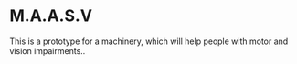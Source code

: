 # M.A.A.S.V
This is a prototype for a machinery, which will help people with motor and vision impairments..
